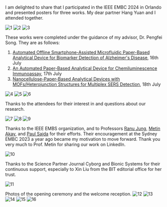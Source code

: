 I am delighted to share that I participated in the IEEE EMBC 2024 in Orlando and presented posters for three works. My dear partner Hang Yuan and I attended together. 

![1](https://github.com/user-attachments/assets/0a9cba86-5720-482a-a4da-db5dbae4afa4)
![2](https://github.com/user-attachments/assets/9b00985c-bbea-478b-9969-d29a2200ebdd)
![3](https://github.com/user-attachments/assets/1f4f26ed-78c0-459f-a9c0-0e066ce93751)

These works were completed under the guidance of my advisor, Dr. Pengfei Song. They are as follows:
1. [Automated Offline Smartphone-Assisted Microfluidic Paper-Based Analytical Device for Biomarker Detection of Alzheimer's Disease](https://ruiqiyong.github.io/publication/202404301), 16th July
2. [An Automated Paper-Based Analytical Device for Chemiluminescence Immunoassay](https://ruiqiyong.github.io/publication/202404302), 17th July
3. [Nanocellulose-Paper-Based Analytical Devices with MOFs/Heterojunction Structures for Multiplex SERS Detection](https://ruiqiyong.github.io/publication/20240506), 18th July

![4](https://github.com/user-attachments/assets/e7590a78-e82c-46a1-9411-746088c5007e)
![5](https://github.com/user-attachments/assets/a09c6912-3787-426e-8393-56f7b9a465fb)
![6](https://github.com/user-attachments/assets/c953d0b6-bc5d-4172-a2f9-fd1a5cc51d59)

Thanks to the attendees for their interest in and questions about our research.

![7](https://github.com/user-attachments/assets/48752c4d-9e43-4266-915a-5c034bc4f950)
![8](https://github.com/user-attachments/assets/4e5b3435-abd0-4333-84f6-148922880d20)
![9](https://github.com/user-attachments/assets/19580095-56fe-41f2-ac44-9a2cf1a9b29e)

Thanks to the IEEE EMBS organization, and to Professors [Ranu Jung](https://bme.fiu.edu/people/faculty-instructors/ranu-jung/), [Metin Akay](https://ieeexplore.ieee.org/author/37276994000), and [Paul Sajda](https://ieeexplore.ieee.org/author/37276046800) for their efforts. Their encouragement at the Sydney EMBC 2023 a year ago became my motivation to move forward.
Thank you very much to Prof. Metin for sharing our work on LinkedIn.

![10](https://github.com/user-attachments/assets/7610267d-da3a-42ce-ae98-0393feb39600)

Thanks to the Science Partner Journal Cyborg and Bionic Systems for their continuous support, especially to Xin Liu from the BIT editorial office for her trust.

![11](https://github.com/user-attachments/assets/97c9cfd6-64d0-4a4a-8588-462b36bcd2c1)

Photos of the opening ceremony and the welcome reception.
![12](https://github.com/user-attachments/assets/cc1ef7f0-b52a-4a88-acd5-87fcb6ce845b)
![13](https://github.com/user-attachments/assets/097b7756-580d-4f9a-88e9-fbc7b487848f)
![14](https://github.com/user-attachments/assets/e0cde4e2-2567-42a9-9a88-49d32830f1fa)
![15](https://github.com/user-attachments/assets/4358ff56-c441-446c-9445-f2c1cca5fc87)
![16](https://github.com/user-attachments/assets/548b4909-2c6e-449a-a231-e898de941b7c)
